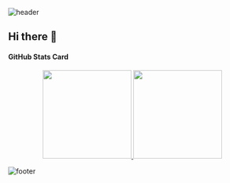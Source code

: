 ![header](https://capsule-render.vercel.app/api?type=Waving&color=timeGradient&height=200&section=header&text=My%20Profile&fontSize=60&animation=fadeIn)
## Hi there 👋

#### GitHub Stats Card
<p align="center">
<a href="https://github.com/parametprame">
  <img height="180em" src="https://github-readme-stats.vercel.app/api?username=fourthedition&show_icons=true&theme=radical"/>
  <img height="180em" src="https://github-readme-stats.vercel.app/api/top-langs/?username=fourthedition&layout=compact&theme=radical"/>
</a>
</p>

![footer](https://capsule-render.vercel.app/api?type=soft&color=timeGradient&height=50&section=footer)


<!--
**fourthedition/fourthedition** is a ✨ _special_ ✨ repository because its `README.md` (this file) appears on your GitHub profile.

Here are some ideas to get you started:

- 🔭 I’m currently working on ...
- 🌱 I’m currently learning ...
- 👯 I’m looking to collaborate on ...
- 🤔 I’m looking for help with ...
- 💬 Ask me about ...
- 📫 How to reach me: ...
- 😄 Pronouns: ...
- ⚡ Fun fact: ...
-->


